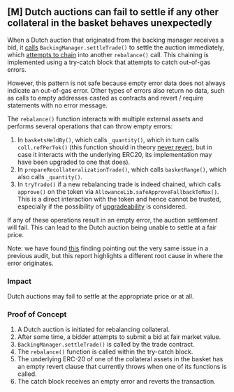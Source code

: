 ## [M] Dutch auctions can fail to settle if any other collateral in the basket behaves unexpectedly

When a Dutch auction that originated from the backing manager receives a bid, it [calls](repos/2024-07-reserve/contracts/plugins/trading/DutchTrade.sol#L222) `BackingManager.settleTrade()` to settle the auction immediately, which [attempts to chain](repos/2024-07-reserve/contracts/p1/BackingManager.sol#L92) into another `rebalance()` call. This chaining is implemented using a try-catch block that attempts to catch out-of-gas errors.

However, this pattern is not safe because empty error data does not always indicate an out-of-gas error. Other types of errors also return no data, such as calls to empty addresses casted as contracts and revert / require statements with no error message.

The `rebalance()` function interacts with multiple external assets and performs several operations that can throw empty errors:

1.  In `basketsHeldBy()`, which calls `_quantity()`, which in turn calls `coll.refPerTok()` (this function should in theory [never revert](repos/2024-07-reserve/docs/collateral.md#refpertok-reftok), but in case it interacts with the underlying ERC20, its implementation may have been upgraded to one that does).
2.  In `prepareRecollateralizationTrade()`, which calls `basketRange()`, which also calls `_quantity()`.
3.  In `tryTrade()` if a new rebalancing trade is indeed chained, which calls `approve()` on the token via `AllowanceLib.safeApproveFallbackToMax()`. This is a direct interaction with the token and hence cannot be trusted, especially if the possibility of [upgradeability](https://github.com/code-423n4/2024-07-reserve/tree/3f133997e186465f4904553b0f8e86ecb7bbacbf?tab=readme-ov-file#erc20-token-behaviors-in-scope) is considered.

If any of these operations result in an empty error, the auction settlement will fail. This can lead to the Dutch auction being unable to settle at a fair price.

Note: we have found [this](https://github.com/code-423n4/2023-06-reserve-findings/issues/8) finding pointing out the very same issue in a previous audit, but this report highlights a different root cause in where the error originates.

### Impact

Dutch auctions may fail to settle at the appropriate price or at all.

### Proof of Concept

1.  A Dutch auction is initiated for rebalancing collateral.
2.  After some time, a bidder attempts to submit a bid at fair market value.
3.  `BackingManager.settleTrade()` is called by the trade contract.
4.  The `rebalance()` function is called within the try-catch block.
5.  The underlying ERC-20 of one of the collateral assets in the basket has an empty revert clause that currently throws when one of its functions is called.
6.  The catch block receives an empty error and reverts the transaction.




